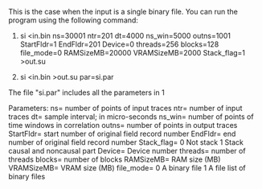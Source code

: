 This is the case when the input is a single binary file.
You can run the program using the following command:

1. si <in.bin ns=30001 ntr=201 dt=4000 ns_win=5000 outns=1001 StartFldr=1 EndFldr=201 Device=0 threads=256 blocks=128 file_mode=0 RAMSizeMB=20000 VRAMSizeMB=2000 Stack_flag=1 >out.su

2. si <in.bin >out.su par=si.par

The file "si.par" includes all the parameters in 1

Parameters:
 ns=                number of points of input traces 
 ntr=               number of input traces 
 dt=                sample interval; in micro-seconds 
 ns_win=            number of points of time windows in correlation 
 outns=             number of points in output traces 
 StartFldr=         start number of original field record number 
 EndFldr=           end number of original field record number 
 Stack_flag=        0 Not stack 
                    1 Stack causal and noncausal part 
 Device=            Device number 
 threads=           number of threads 
 blocks=            number of blocks 
 RAMSizeMB=         RAM size (MB) 
 VRAMSizeMB=        VRAM size (MB)
 file_mode=         0 A binary file 
                    1 A file list of binary files 
